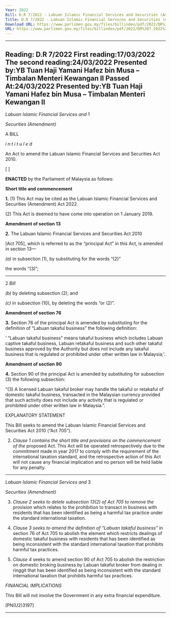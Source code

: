```yaml
---
Year: 2022
Bill: D.R 7/2022 - Labuan Islamic Financial Services and Securities (Amendment) Bill 2022 (Passed)
Title: D.R 7/2022 - Labuan Islamic Financial Services and Securities (Amendment) Bill 2022 (Passed)
Download URL: https://www.parlimen.gov.my/files/billindex/pdf/2022/DR%207_2022%20-%20eng.pdf
URL: https://www.parlimen.gov.my/files/billindex/pdf/2022/DR%207_2022%20-%20eng.pdf
---
```

---
Reading:
D.R 7/2022
First reading:17/03/2022
The second reading:24/03/2022
Presented by:YB Tuan Haji Yamani Hafez bin Musa – Timbalan Menteri Kewangan II
Passed At:24/03/2022
Presented by:YB Tuan Haji Yamani Hafez bin Musa – Timbalan Menteri Kewangan II
---

_Labuan Islamic Financial Services and_ 1

_Securities (Amendment)_

A BILL

_i n t i t u l e d_

An Act to amend the Labuan Islamic Financial Services and
Securities Act 2010.

[ ]

**ENACTED** by the Parliament of Malaysia as follows:

**Short title and commencement**

**1.** (1) This Act may be cited as the Labuan Islamic Financial
Services and Securities (Amendment) Act 2022.

(2) This Act is deemed to have come into operation
on 1 January 2019.

**Amendment of section 13**

**2.** The Labuan Islamic Financial Services and Securities Act 2010

[Act 705], which is referred to as the “principal Act” in this Act,
is amended in section 13—

_(a)_ in subsection (1), by substituting for the words “(2)”

the words “(3)”;


-----

2 _Bill_

_(b)_ by deleting subsection (2); and

_(c)_ in subsection (10), by deleting the words “or (2)”.

**Amendment of section 76**

**3.** Section 76 of the principal Act is amended by substituting
for the definition of “Labuan takaful business” the following
definition:

‘ “Labuan takaful business” means takaful business
which includes Labuan captive takaful business, Labuan
retakaful business and such other takaful business approved
by the Authority but does not include any takaful business
that is regulated or prohibited under other written law
in Malaysia;’.

**Amendment of section 90**

**4.** Section 90 of the principal Act is amended by substituting
for subsection (3) the following subsection:

“(3) A licensed Labuan takaful broker may handle the
takaful or retakaful of domestic takaful business, transacted
in the Malaysian currency provided that such activity does
not include any activity that is regulated or prohibited under
other written law in Malaysia.”.

EXPLANATORY STATEMENT

This Bill seeks to amend the Labuan Islamic Financial Services and Securities
Act 2010 (“Act 705”).

2. _Clause 1 contains the short title and provisions on the commencement of the_
proposed Act. This Act will be operated retrospectively due to the commitment
made in year 2017 to comply with the requirement of the international taxation
standard, and the retrospective action of this Act will not cause any financial
implication and no person will be held liable for any penalty.


-----

_Labuan Islamic Financial Services and_ 3

_Securities (Amendment)_

3. _Clause 2 seeks to delete subsection 13(2) of Act 705 to remove the_
provision which relates to the prohibition to transact in business with residents
that has been identified as being a harmful tax practice under the standard
international taxation.

4. _Clause 3 seeks to amend the definition of “Labuan takaful business”_
in section 76 of Act 705 to abolish the element which restricts dealings of domestic
takaful business with residents that has been identified as being inconsistent
with the standard international taxation that prohibits harmful tax practices.

5. _Clause 4_ seeks to amend section 90 of Act 705 to abolish the restriction
on domestic broking business by Labuan takaful broker from dealing in ringgit
that has been identified as being inconsistent with the standard international
taxation that prohibits harmful tax practices.

_FINANCIAL IMPLICATIONS_

This Bill will not involve the Government in any extra financial expenditure.

[PN(U2)3197]


-----

